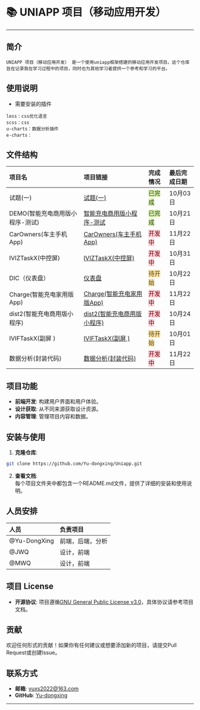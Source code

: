 # 📚 UNIAPP 项目（移动应用开发）
---

## 简介
`UNIAPP 项目（移动应用开发） 是一个使用uniapp框架搭建的移动应用开发项目。这个仓库旨在记录我在学习过程中的项目，同时也为其他学习者提供一个参考和学习的平台。`

## 使用说明
+ 需要安装的插件

```vue
less：css优化语言
scss：css
u-charts：数据分析插件
e-charts：
```

## 文件结构
| 项目名 | 项目链接 | 完成情况 | 最后完成日期 |
| :--- | :--- | :--- | :--- |
| 试题(一) | [试题(一)](试题(一)) | <font style="background:#DBF1B7;color:#2A4200">已完成</font> | 10月03日 |
| DEMO(智能充电商用版小程序-测试) | [智能充电商用版小程序-测试](./Demo/) | <font style="background:#DBF1B7;color:#2A4200">已完成</font> | 10月21日 |
| CarOwners(车主手机App) | [CarOwners(车主手机App)](./CarOwners(车主手机App)/) | <font style="background:#F8CED3;color:#70000D">开发中</font> | 11月22日 |
| IVIZTaskX(中控屏) | [IVIZTaskX(中控屏)](./IVIZTaskX(中控屏)/) | <font style="background:#F8CED3;color:#70000D">开发中</font> | 10月31日 |
| DIC（仪表盘） | [仪表盘](./DIC(仪表盘)/) | <font style="background:#F6E1AC;color:#664900">待开始</font> | 10月22日 |
| Charge(智能充电家用版App) | [Charge(智能充电家用版App)](./Charge(智能充电家用版App)/) | <font style="background:#F8CED3;color:#70000D">开发中</font> | 11月22日 |
| dist2(智能充电商用版小程序) | [dist2(智能充电商用版小程序)](./dist2(智能充电商用版小程序)/) | <font style="background:#F8CED3;color:#70000D">开发中</font> | 10月24日 |
| IVIFTaskX(副屏 ) | [IVIFTaskX(副屏 )](./IVIFTaskX(副屏%20)/) | <font style="background:#F6E1AC;color:#664900">待开始</font> | 10月01日 |
| 数据分析(封装代码) | [数据分析(封装代码)](./数据分析(封装代码)/) | <font style="background:#F8CED3;color:#70000D">开发中</font> | 11月22日 |




## 项目功能
+ **前端开发**: 构建用户界面和用户体验。
+ **设计获取**: 从不同来源获取设计资源。
+ **内容管理**: 管理项目内容和数据。

## 安装与使用
1. **克隆仓库**:

```bash
git clone https://github.com/Yu-dongxing/Uniapp.git
```

2. **查看文档**:  
每个项目文件夹中都包含一个README.md文件，提供了详细的安装和使用说明。

## 人员安排
| 人员 | 负责项目 |
| :--- | :--- |
| @Yu-DongXing | 前端，后端，分析 |
| @JWQ | 设计，前端 |
| @MWQ | 设计，前端 |


## 项目 License
+ **开源协议**: 项目遵循[GNU General Public License v3.0](./LICENSE)，具体协议请参考项目文档。

## 贡献
欢迎任何形式的贡献！如果你有任何建议或想要添加新的项目，请提交Pull Request或创建Issue。

## 联系方式
+ **邮箱**: [yuxs2022@163.com](mailto:yuxs2022@163.com)
+ **GitHub**: [Yu-dongxing](https://github.com/Yu-dongxing)

---


